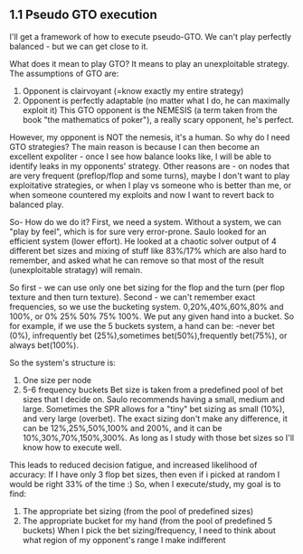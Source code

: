 
## 1.1 Pseudo GTO execution

I'll get a framework of how to execute pseudo-GTO.
We can't play perfectly balanced - but we can get close to it.

What does it mean to play GTO? It means to play an unexploitable strategy.
The assumptions of GTO are:
1. Opponent is clairvoyant (=know exactly my entire strategy)
2. Opponent is perfectly adaptable (no matter what I do, he can maximally exploit it)
This GTO opponent is the NEMESIS (a term taken from the book "the mathematics of poker"), a really scary opponent, he's perfect.

However, my opponent is NOT the nemesis, it's a human. So why do I need GTO strategies?
The main reason is because I can then become an excellent expoliter - once I see how balance looks like, I will be able to identify leaks in my opponents' strategy.
Other reasons are - on nodes that are very frequent (preflop/flop and some turns), maybe I don't want to play exploitative strategies, or when I play vs someone who is better than me, or when someone countered my exploits and now I want to revert back to balanced play.

So- How do we do it?
First, we need a system. Without a system, we can "play by feel", which is for sure very error-prone. Saulo looked for an efficient system (lower effort). He looked at a chaotic solver output of 4 different bet sizes and mixing of stuff like 83%/17% which are also hard to remember, and asked what he can remove so that most of the result (unexploitable stratagy) will remain.

So first - we can use only one bet sizing for the flop and the turn (per flop texture and then turn texture).
Second - we can't remember exact frequencies, so we use the bucketing system.
0,20%,40%,60%,80% and 100%, or 0% 25% 50% 75% 100%. We put any given hand into a bucket. So for example, if we use the 5 buckets system, a hand can be:
-never bet (0%), infrequently bet (25%),sometimes bet(50%),frequently bet(75%), or always bet(100%).

So the system's structure is:
1. One size per node 
2. 5-6 frequency buckets
Bet size is taken from a predefined pool of bet sizes that I decide on. Saulo recommends having a small, medium and large. Sometimes the SPR allows for a "tiny" bet sizing as small (10%), and very large (overbet). The exact sizing don't make any difference, it can be 12%,25%,50%,100% and 200%, and it can be 10%,30%,70%,150%,300%. As long as I study with those bet sizes so I'll know how to execute well.

This leads to reduced decision fatigue, and increased likelihood of accuracy: If I have only 3 flop bet sizes, then even if i picked at random I would be right 33% of the time :)
So, when I execute/study, my goal is to find:
1. The appropriate bet sizing (from the pool of predefined sizes)
2. The appropriate bucket for my hand (from the pool of predefined 5 buckets)
When I pick the bet sizing/frequency, I need to think about what region of my opponent's range I make indifferent